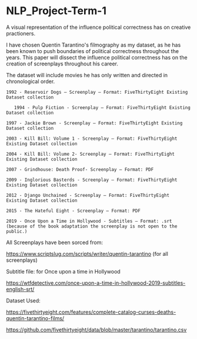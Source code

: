 # NLP_Project-Term-1
A visual representation of the influence political correctness has on creative practioners.

I have chosen Quentin Tarantino's filmography as my dataset, as he has been known to push boundaries of political correctness throughout the years. This paper will dissect the influence political correctness has on the creation of screenplays throughout his career. 

The dataset will include movies he has only written and directed in chronological order.

	1992 - Reservoir Dogs – Screenplay – Format: FiveThirtyEight Existing Dataset collection
	
       1994 - Pulp Fiction - Screenplay – Format: FiveThirtyEight Existing Dataset collection
	
  	1997 - Jackie Brown - Screenplay – Format: FiveThirtyEight Existing Dataset collection
	
  	2003 - Kill Bill: Volume 1 - Screenplay – Format: FiveThirtyEight Existing Dataset collection
	
  	2004 - Kill Bill: Volume 2- Screenplay – Format: FiveThirtyEight Existing Dataset collection
	
  	2007 - Grindhouse: Death Proof- Screenplay – Format: PDF
	
  	2009 - Inglorious Basterds - Screenplay – Format: FiveThirtyEight Existing Dataset collection
	
  	2012 - Django Unchained - Screenplay – Format: FiveThirtyEight Existing Dataset collection
	
  	2015 - The Hateful Eight - Screenplay – Format: PDF
	
  	2019 - Once Upon a Time in Hollywood - Subtitles – Format: .srt (because of the book adaptation the screenplay is not open to the public.)

All Screenplays have been sorced from:

https://www.scriptslug.com/scripts/writer/quentin-tarantino (for all screenplays)

Subtitle file: for Once upon a time in Hollywood

https://wtfdetective.com/once-upon-a-time-in-hollywood-2019-subtitles-english-srt/

Dataset Used:

https://fivethirtyeight.com/features/complete-catalog-curses-deaths-quentin-tarantino-films/

https://github.com/fivethirtyeight/data/blob/master/tarantino/tarantino.csv

